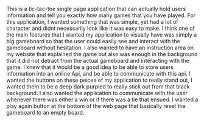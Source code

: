 This is a tic-tac-toe single page application that can actually hold
users information and tell you exactly how many games that you have
played. For this application, I wanted something that was simple, yet
had a lot of character and didnt necessarily look like it was easy to
make. I think one of the main features that I wanted my application to
visually have was simply a big gameboard so that the user could easily
see and interact with the gameboard without hesitation. I also wanted to
have an instruction area on my website that explained the game but also
was enough in the background that it did not detract from the actual gameboard
and interacting with the game.
I knew that it would be a good idea to be able to store users information into
an online Api, and be able to communicate with this api. I wanted the buttons
on these peices of my application to really stand out, I wanted them to be a
deep dark purpled to really stick out from that black background. I also wanted
the application to communicate with the user whenever there was either a win
or if there was a tie that ensued. I wanted a play again button at the bottom of
the web page that basically reset the gameboard to an empty board.
